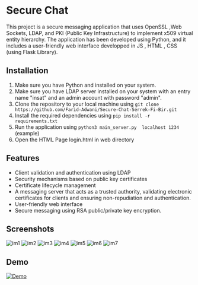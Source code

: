 # Secure Chat 

This project is a secure messaging application that uses OpenSSL ,Web Sockets, LDAP, and PKI (Public Key Infrastructure) to implement x509 virtual entity hierarchy. The application has been developed using Python, and it includes a user-friendly web interface developped in JS , HTML , CSS (using Flask Library).

## Installation

1. Make sure you have Python and installed on your system.
2. Make sure you have LDAP server installed on your system with an entry name "insat" and an admin account with password "admin".
3. Clone the repository to your local machine using `git clone https://github.com/Farid-Adwani/Secure-Chat-Serrek-Fi-Bir.git`
4. Install the required dependencies using `pip install -r requirements.txt`
5. Run the application using `python3 main_server.py  localhost 1234` (example)
6. Open the HTML Page login.html in web directory

## Features

- Client validation and authentication using LDAP
- Security mechanisms based on public key certificates
- Certificate lifecycle management
- A messaging server that acts as a trusted authority, validating electronic certificates for clients and ensuring non-repudiation and authentication.
- User-friendly web interface
- Secure messaging using RSA public/private key encryption.

## Screenshots

![im1](Screenshots/im1.png)
![im2](Screenshots/im2.png)
![im3](Screenshots/im3.png)
![im4](Screenshots/im4.png)
![im5](Screenshots/im5.png)
![im6](Screenshots/im6.png)
![im7](Screenshots/im7.png)

## Demo

[![Demo](Screenshots/im8.png)](videos/demo.mp4)

